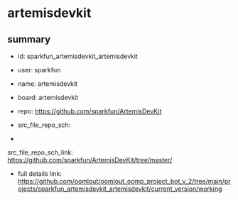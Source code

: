 # artemisdevkit
 
## summary 
* id: sparkfun_artemisdevkit_artemisdevkit
* user: sparkfun
* name: artemisdevkit
* board: artemisdevkit
* repo: https://github.com/sparkfun/ArtemisDevKit



* src_file_repo_sch: 
*
 src_file_repo_sch_link: https://github.com/sparkfun/ArtemisDevKit/tree/master/
* full details link: https://github.com/oomlout/oomlout_oomp_project_bot_v_2/tree/main/projects/sparkfun_artemisdevkit_artemisdevkit/current_version/working  






